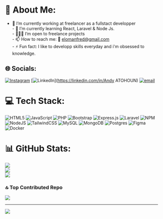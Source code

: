 # 💫 About Me:
- 🔭 I’m currently working at freelancer as a fullstact developper<br>- 🌱 I’m currently learning React, Laravel & Node Js.<br>- 👨🏿‍💻 I’m open to freelance projects<br>- 📫 How to reach me:  📩 elomanfred@gmail.com<br>- ⚡ Fun fact: I like to developp skills everyday and i'm obsessed to knowledge.


## 🌐 Socials:
[![Instagram](https://img.shields.io/badge/Instagram-%23E4405F.svg?logo=Instagram&logoColor=white)](https://instagram.com/e.m.and___y) [![LinkedIn](https://img.shields.io/badge/LinkedIn-%230077B5.svg?logo=linkedin&logoColor=white)](https://linkedin.com/in/Andy ATOHOUN) [![email](https://img.shields.io/badge/Email-D14836?logo=gmail&logoColor=white)](mailto:elomanfred@gmail.com) 

# 💻 Tech Stack:
![HTML5](https://img.shields.io/badge/html5-%23E34F26.svg?style=for-the-badge&logo=html5&logoColor=white) ![JavaScript](https://img.shields.io/badge/javascript-%23323330.svg?style=for-the-badge&logo=javascript&logoColor=%23F7DF1E) ![PHP](https://img.shields.io/badge/php-%23777BB4.svg?style=for-the-badge&logo=php&logoColor=white) ![Bootstrap](https://img.shields.io/badge/bootstrap-%238511FA.svg?style=for-the-badge&logo=bootstrap&logoColor=white) ![Express.js](https://img.shields.io/badge/express.js-%23404d59.svg?style=for-the-badge&logo=express&logoColor=%2361DAFB) ![Laravel](https://img.shields.io/badge/laravel-%23FF2D20.svg?style=for-the-badge&logo=laravel&logoColor=white) ![NPM](https://img.shields.io/badge/NPM-%23CB3837.svg?style=for-the-badge&logo=npm&logoColor=white) ![NodeJS](https://img.shields.io/badge/node.js-6DA55F?style=for-the-badge&logo=node.js&logoColor=white) ![TailwindCSS](https://img.shields.io/badge/tailwindcss-%2338B2AC.svg?style=for-the-badge&logo=tailwind-css&logoColor=white) ![MySQL](https://img.shields.io/badge/mysql-4479A1.svg?style=for-the-badge&logo=mysql&logoColor=white) ![MongoDB](https://img.shields.io/badge/MongoDB-%234ea94b.svg?style=for-the-badge&logo=mongodb&logoColor=white) ![Postgres](https://img.shields.io/badge/postgres-%23316192.svg?style=for-the-badge&logo=postgresql&logoColor=white) ![Figma](https://img.shields.io/badge/figma-%23F24E1E.svg?style=for-the-badge&logo=figma&logoColor=white) ![Docker](https://img.shields.io/badge/docker-%230db7ed.svg?style=for-the-badge&logo=docker&logoColor=white)
# 📊 GitHub Stats:
![](https://github-readme-stats.vercel.app/api?username=e-mandy&theme=dark&hide_border=false&include_all_commits=true&count_private=true)<br/>
![](https://nirzak-streak-stats.vercel.app/?user=e-mandy&theme=dark&hide_border=false)<br/>
![](https://github-readme-stats.vercel.app/api/top-langs/?username=e-mandy&theme=dark&hide_border=false&include_all_commits=true&count_private=true&layout=compact)

### 🔝 Top Contributed Repo
![](https://github-contributor-stats.vercel.app/api?username=e-mandy&limit=5&theme=dark&combine_all_yearly_contributions=true)

---
[![](https://visitcount.itsvg.in/api?id=e-mandy&icon=2&color=0)](https://visitcount.itsvg.in)

<!-- Proudly created with GPRM ( https://gprm.itsvg.in ) -->
